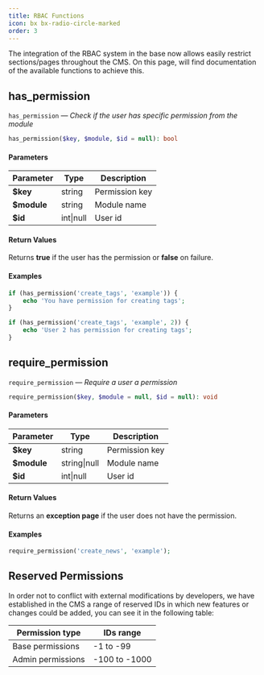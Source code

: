 ```yaml
---
title: RBAC Functions
icon: bx bx-radio-circle-marked
order: 3
---
```


The integration of the RBAC system in the base now allows easily restrict sections/pages throughout the CMS. On this page, will find documentation of the available functions to achieve this.

## has_permission

`has_permission` — _Check if the user has specific permission from the module_

```php
has_permission($key, $module, $id = null): bool
```

#### Parameters

| Parameter | Type | Description |
| ------- | ------- | ------- |
| **$key** | string | Permission key |
| **$module** | string | Module name |
| **$id** | int\|null | User id |

#### Return Values

Returns **true** if the user has the permission or **false** on failure.

#### Examples

```php
if (has_permission('create_tags', 'example')) {
    echo 'You have permission for creating tags';
}

if (has_permission('create_tags', 'example', 2)) {
    echo 'User 2 has permission for creating tags';
}
```

## require_permission

`require_permission` — _Require a user a permission_

```php
require_permission($key, $module = null, $id = null): void
```

#### Parameters

| Parameter | Type | Description |
| ------- | ------- | ------- |
| **$key** | string | Permission key |
| **$module** | string\|null | Module name |
| **$id** | int\|null | User id |

#### Return Values

Returns an **exception page** if the user does not have the permission.

#### Examples

```php
require_permission('create_news', 'example');
```

## Reserved Permissions

In order not to conflict with external modifications by developers, we have established in the CMS a range of reserved IDs in which new features or changes could be added, you can see it in the following table:

| Permission type | IDs range |
| ----------- | ---------- |
| Base permissions | -1 to -99 |
| Admin permissions | -100 to -1000 |
